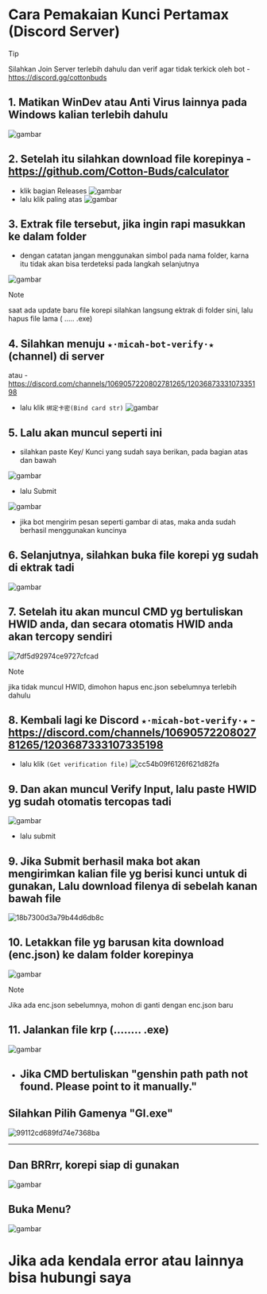 # Cara Pemakaian Kunci Pertamax (Discord Server)

> [!TIP]
> Silahkan Join Server terlebih dahulu dan verif agar tidak terkick oleh bot - https://discord.gg/cottonbuds
## 1. Matikan WinDev atau Anti Virus lainnya pada Windows kalian terlebih dahulu
![gambar](https://github.com/ryuhuu/Cara-Pemakaian-Kunci-Pertamax/assets/136698330/627185c0-00d7-443b-86ca-a5ffed4361ca)
## 2. Setelah itu silahkan download file korepinya - https://github.com/Cotton-Buds/calculator
- klik bagian Releases
![gambar](https://github.com/ryuhuu/Cara-Pemakaian-Kunci-Pertamax/assets/136698330/e945004c-ef57-40e6-ab6c-6ab0014a6053)
- lalu klik paling atas
![gambar](https://github.com/ryuhuu/Cara-Pemakaian-Kunci-Pertamax/assets/136698330/523bf702-a1b1-4bb3-b41c-6d60561aab54)
## 3. Extrak file tersebut, jika ingin rapi masukkan ke dalam folder 
- dengan catatan jangan menggunakan simbol pada nama folder, karna itu tidak akan bisa terdeteksi pada langkah selanjutnya

![gambar](https://github.com/ryuhuu/Cara-Pemakaian-Kunci-Pertamax/assets/136698330/2d3d1408-7be9-48eb-b2c5-170163b7280c)

> [!NOTE]
> saat ada update baru file korepi silahkan langsung ektrak di folder sini, lalu hapus file lama ( ..... .exe)
## 4. Silahkan menuju ```★⋅micah-bot-verify⋅★``` (channel) di server
atau - https://discord.com/channels/1069057220802781265/1203687333107335198
- lalu klik ```绑定卡密(Bind card str)```
![gambar](https://github.com/ryuhuu/Cara-Pemakaian-Kunci-Pertamax/assets/136698330/f873f5d8-220d-4bbc-8444-170e26254ae3)
## 5. Lalu akan muncul seperti ini
- silahkan paste Key/ Kunci yang sudah saya berikan, pada bagian atas dan bawah

![gambar](https://github.com/ryuhuu/Cara-Pemakaian-Kunci-Pertamax/assets/136698330/7e8a43b4-a97e-4db7-a1fb-def50834dd1f)

- lalu Submit

![gambar](https://github.com/ryuhuu/Cara-Pemakaian-Kunci-Pertamax/assets/136698330/da1d510d-a437-4ab5-80f4-58597de4af81)

- jika bot mengirim pesan seperti gambar di atas, maka anda sudah berhasil menggunakan kuncinya
## 6. Selanjutnya, silahkan buka file korepi yg sudah di ektrak tadi
![gambar](https://github.com/ryuhuu/Cara-Pemakaian-Kunci-Pertamax/assets/136698330/3c177878-a5ba-4293-80e8-461d17183fb9)
## 7. Setelah itu akan muncul CMD yg bertuliskan HWID anda, dan secara otomatis HWID anda akan tercopy sendiri
![7df5d92974ce9727cfcad](https://github.com/ryuhuu/Cara-Pemakaian-Kunci-Pertamax/assets/136698330/5b112d56-e98c-49f9-868d-e7b5c0222678)
> [!NOTE]
> jika tidak muncul HWID, dimohon hapus enc.json sebelumnya terlebih dahulu
## 8. Kembali lagi ke Discord ```★⋅micah-bot-verify⋅★``` - https://discord.com/channels/1069057220802781265/1203687333107335198
- lalu klik ```(Get verification file)```
![cc54b09f6126f621d82fa](https://github.com/ryuhuu/Cara-Pemakaian-Kunci-Pertamax/assets/136698330/f0ced2dc-3ae9-490c-b91d-b2d6c3204517)
## 9. Dan akan muncul Verify Input, lalu paste HWID yg sudah otomatis tercopas tadi
![gambar](https://github.com/ryuhuu/Cara-Pemakaian-Kunci-Pertamax/assets/136698330/dc1d1b46-9059-434a-b964-fd588ef7277c)
- lalu submit
## 9. Jika Submit berhasil maka bot akan mengirimkan kalian file yg berisi kunci untuk di gunakan, Lalu download filenya di sebelah kanan bawah file
![18b7300d3a79b44d6db8c](https://github.com/ryuhuu/Cara-Pemakaian-Kunci-Pertamax/assets/136698330/d336d28e-4985-4a89-be20-9dd42e9bfa33)
## 10. Letakkan file yg barusan kita download (enc.json) ke dalam folder korepinya
![gambar](https://github.com/ryuhuu/Cara-Pemakaian-Kunci-Pertamax/assets/136698330/786114d7-c4eb-41dc-90ce-87acbd434ae1)
> [!NOTE]
> Jika ada enc.json sebelumnya, mohon di ganti dengan enc.json baru

## 11. Jalankan file krp (........ .exe)
![gambar](https://github.com/ryuhuu/Cara-Pemakaian-Kunci-Pertamax/assets/136698330/fb357715-fc29-4385-9b46-d53de4b30359)
- ##  Jika CMD bertuliskan "genshin path path not found. Please point to it manually."
## Silahkan Pilih Gamenya "GI.exe"
![99112cd689fd74e7368ba](https://github.com/ryuhuu/Cara-Pemakaian-Kunci-Pertamax/assets/136698330/98cbf591-df37-43d9-829b-ad2748b74032)
________________________________________________________________________________________________________________________________________________________________________________________________________________________________________________________________________________________
## Dan BRRrr, korepi siap di gunakan
![gambar](https://github.com/ryuhuu/Cara-Pemakaian-Kunci-Pertamax/assets/136698330/6931073c-c141-4b5f-bae2-f1a576f682da)
## Buka Menu?
![gambar](https://github.com/ryuhuu/Cara-Pemakaian-Kunci-Pertamax/assets/136698330/a55d597e-807b-45fa-a58d-6b9c6ea30ed5)

# Jika ada kendala error atau lainnya bisa hubungi saya 
